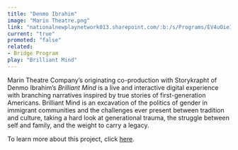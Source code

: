 ```yaml
---
title: "Denmo Ibrahim"
image: "Marin Theatre.png"
link: "nationalnewplaynetwork013.sharepoint.com/:b:/s/Programs/EV4uOieI0FtDg7DIezAyn_sB3nTPpVt9aCWUa1N9d0UGvg?e=Vk5IUs"
current: "true"
promoted: "false"
related:
- Bridge Program
play: "Brilliant Mind"
---
```

Marin Theatre Company’s originating co-production with Storykrapht of Denmo Ibrahim’s *Brilliant Mind* is a live and interactive digital experience with branching narratives inspired by true stories of first-generation Americans. Brilliant Mind is an excavation of the politics of gender in immigrant communities and the challenges ever present between tradition and culture, taking a hard look at generational trauma, the struggle between self and family, and the weight to carry a legacy.

To learn more about this project, click [here](https://nationalnewplaynetwork013.sharepoint.com/:b:/s/Programs/EV4uOieI0FtDg7DIezAyn_sB3nTPpVt9aCWUa1N9d0UGvg?e=Vk5IUs).
